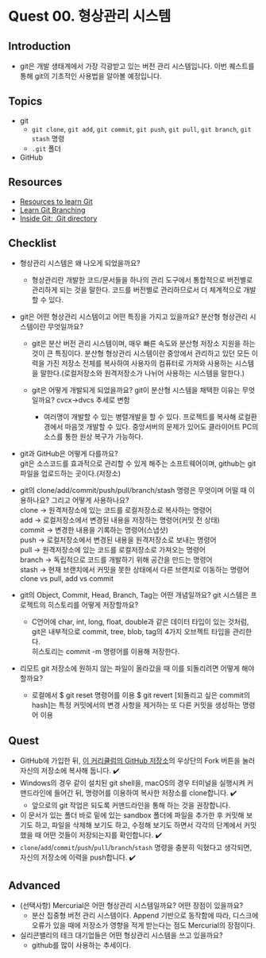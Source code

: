 # Quest 00. 형상관리 시스템

## Introduction

- git은 개발 생태계에서 가장 각광받고 있는 버전 관리 시스템입니다. 이번 퀘스트를 통해 git의 기초적인 사용법을 알아볼 예정입니다.

## Topics

- git
  - `git clone`, `git add`, `git commit`, `git push`, `git pull`, `git branch`, `git stash` 명령
  - `.git` 폴더
- GitHub

## Resources

- [Resources to learn Git](https://try.github.io)
- [Learn Git Branching](https://learngitbranching.js.org/?locale=ko)
- [Inside Git: .Git directory](https://githowto.com/git_internals_git_directory)

## Checklist

- 형상관리 시스템은 왜 나오게 되었을까요?

  - 형상관리란 개발한 코드/문서들을 하나의 관리 도구에서 통합적으로 버전별로 관리하게 되는 것을 말한다. 코드를 버전별로 관리하므로서 더 체계적으로 개발할 수 있다.

- git은 어떤 형상관리 시스템이고 어떤 특징을 가지고 있을까요? 분산형 형상관리 시스템이란 무엇일까요?

  - git은 분산 버전 관리 시스템이며, 매우 빠른 속도와 분산형 저장소 지원을 하는 것이 큰 특징이다. 분산형 형상관리 시스템이란 중앙에서 관리하고 있던 모든 이력을 가진 저장소 전체를 복사하여 사용자의 컴퓨터로 가져와 사용하는 시스템을 말한다.(로컬저장소와 원격저장소가 나뉘어 사용하는 시스템을 말한다.)

  - git은 어떻게 개발되게 되었을까요? git이 분산형 시스템을 채택한 이유는 무엇일까요? cvcx->dvcs 추세로 변함
    - 여러명이 개발할 수 있는 병렬개발을 할 수 있다. 프로젝트를 복사해 로컬환경에서 마음껏 개발할 수 있다. 중앙서버의 문제가 있어도 클라이어트 PC의 소스를 통한 원상 복구가 가능하다.

- git과 GitHub은 어떻게 다를까요?  
  git은 소스코드를 효과적으로 관리할 수 있게 해주는 소프트웨어이며, github는 git파일을 업로드하는 곳이다.(저장소)

- git의 clone/add/commit/push/pull/branch/stash 명령은 무엇이며 어떨 때 이용하나요? 그리고 어떻게 사용하나요?  
  clone -> 원격저장소에 있는 코드를 로컬저장소로 복사하는 명령어  
  add -> 로컬저장소에서 변경된 내용을 저장하는 명령어(커밋 전 상태)  
  commit -> 변경한 내용을 기록하는 명령어(스냅샷)  
  push -> 로컬저장소에서 변경된 내용을 원격저장소로 보내는 명령어  
  pull -> 원격저장소에 있는 코드를 로컬저장소로 가져오는 명령어  
  branch -> 독립적으로 코드를 개발하기 위해 공간을 만드는 명령어  
  stash -> 현재 브랜치에서 커밋을 못한 상태에서 다른 브랜치로 이동하는 명령어
  clone vs pull, add vs commit

- git의 Object, Commit, Head, Branch, Tag는 어떤 개념일까요? git 시스템은 프로젝트의 히스토리를 어떻게 저장할까요?

  - C언어에 char, int, long, float, double과 같은 데이터 타입이 있는 것처럼, git은 내부적으로 commit, tree, blob, tag의 4가지 오브젝트 타입을 관리한다.  
    히스토리는 commit -m 명령어를 이용해 저장한다.

- 리모트 git 저장소에 원하지 않는 파일이 올라갔을 때 이를 되돌리려면 어떻게 해야 할까요?
  - 로컬에서 $ git reset 명령어를 이용 $ git revert [되돌리고 싶은 commit의 hash]는 특정 커밋에서의 변경 사항을 제거하는 또 다른 커밋을 생성하는 명령어 이용

## Quest

- GitHub에 가입한 뒤, [이 커리큘럼의 GitHub 저장소](https://github.com/BD-AP2/BDJuniorCurriculum)의 우상단의 Fork 버튼을 눌러 자신의 저장소에 복사해 둡니다. ✔️
- Windows의 경우 같이 설치된 git shell을, macOS의 경우 터미널을 실행시켜 커맨드라인에 들어간 뒤, 명령어를 이용하여 복사한 저장소를 clone합니다. ✔️
  - 앞으로의 git 작업은 되도록 커맨드라인을 통해 하는 것을 권장합니다.
- 이 문서가 있는 폴더 바로 밑에 있는 sandbox 폴더에 파일을 추가한 후 커밋해 보기도 하고, 파일을 삭제해 보기도 하고, 수정해 보기도 하면서 각각의 단계에서 커밋했을 때 어떤 것들이 저장되는지를 확인합니다. ✔️
- `clone`/`add`/`commit`/`push`/`pull`/`branch`/`stash` 명령을 충분히 익혔다고 생각되면, 자신의 저장소에 이력을 push합니다. ✔️

## Advanced

* (선택사항) Mercurial은 어떤 형상관리 시스템일까요? 어떤 장점이 있을까요?
  - 분산 집중형 버전 관리 시스템이다. Append 기반으로 동작함에 따라, 디스크에 오류가 있을 때에 저장소가 영향을 적게 받는다는 점도 Mercurial의 장점이다.
* 실리콘밸리의 테크 대기업들은 어떤 형상관리 시스템을 쓰고 있을까요?
  - github를 많이 사용하는 추세이다.
